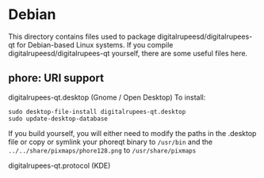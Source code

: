 
Debian
====================
This directory contains files used to package digitalrupeesd/digitalrupees-qt
for Debian-based Linux systems. If you compile digitalrupeesd/digitalrupees-qt yourself, there are some useful files here.

## phore: URI support ##


digitalrupees-qt.desktop  (Gnome / Open Desktop)
To install:

	sudo desktop-file-install digitalrupees-qt.desktop
	sudo update-desktop-database

If you build yourself, you will either need to modify the paths in
the .desktop file or copy or symlink your phoreqt binary to `/usr/bin`
and the `../../share/pixmaps/phore128.png` to `/usr/share/pixmaps`

digitalrupees-qt.protocol (KDE)

